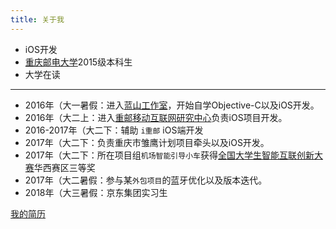 ```yaml
---
title: 关于我
---
```


- iOS开发
- [重庆邮电大学][1]2015级本科生
- 大学在读

---

* 2016年（大一暑假：进入[蓝山工作室][2]，开始自学Objective-C以及iOS开发。
* 2016年（大二上：进入[重邮移动互联网研究中心][3]负责iOS项目开发。
* 2016-2017年（大二下：辅助 `i重邮` iOS端开发
* 2017年（大二下：负责重庆市雏鹰计划项目牵头以及iOS开发。
* 2017年（大二下：所在项目组`机场智能引导小车`获得[全国大学生智能互联创新大赛][4]华西赛区三等奖
* 2017年（大二暑假：参与某`外包项目`的蓝牙优化以及版本迭代。
* 2018年（大三暑假：京东集团实习生



[我的简历](5)

[1]: http://www.cqupt.edu.cn/  "重庆邮电大学"
[2]: http://lanshan.studio/  "蓝山工作室"
[3]: http://nmid.cqupt.edu.cn/ "重邮移动互联网研究中心"
[4]: http://www.smarterconnected.org/  "全国大学生智能互联创新大赛"
[5]: http://luoyangcan.github.io/resume  "简历"

